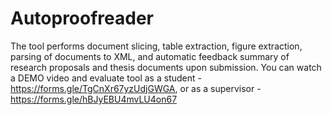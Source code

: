 # Autoproofreader
The tool performs document slicing, table extraction, figure extraction, parsing of documents to XML, and automatic feedback summary of research proposals and thesis documents upon submission.  You can watch a DEMO video and evaluate tool as a student - https://forms.gle/TgCnXr67yzUdjGWGA, or as a supervisor - https://forms.gle/hBJyEBU4mvLU4on67
